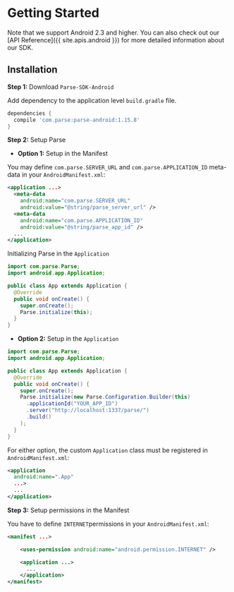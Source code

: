# Getting Started

Note that we support Android 2.3 and higher. You can also check out our [API Reference]({{ site.apis.android }}) for more detailed information about our SDK.

## Installation
**Step 1:** Download `Parse-SDK-Android`

Add dependency to the application level `build.gradle` file.

```groovy
dependencies {
  compile 'com.parse:parse-android:1.15.8'
}
```

**Step 2:** Setup Parse

- **Option 1:** Setup in the Manifest

You may define `com.parse.SERVER_URL` and `com.parse.APPLICATION_ID` meta-data in your `AndroidManifest.xml`:

```xml
<application ...>
  <meta-data
    android:name="com.parse.SERVER_URL"
    android:value="@string/parse_server_url" />
  <meta-data
    android:name="com.parse.APPLICATION_ID"
    android:value="@string/parse_app_id" />
  ...
</application>
```

Initializing Parse in the `Application`

```java
import com.parse.Parse;
import android.app.Application;

public class App extends Application {
  @Override
  public void onCreate() {
    super.onCreate();
    Parse.initialize(this);
  }
}
```

- **Option 2:** Setup in the `Application`

```java
import com.parse.Parse;
import android.app.Application;

public class App extends Application {
  @Override
  public void onCreate() {
    super.onCreate();
    Parse.initialize(new Parse.Configuration.Builder(this)
      .applicationId("YOUR_APP_ID")
      .server("http://localhost:1337/parse/")
      .build()
    );
  }
}
```

 For either option, the custom `Application` class must be registered in `AndroidManifest.xml`:
 ```xml
 <application
   android:name=".App"
   ...>
   ...
 </application>
 ```
 
**Step 3:** Setup permissions in the Manifest

You have to define `INTERNET`permissions in your `AndroidManifest.xml`:

```xml
<manifest ...>

    <uses-permission android:name="android.permission.INTERNET" />

    <application ...>
      ...
    </application>
</manifest>
```
